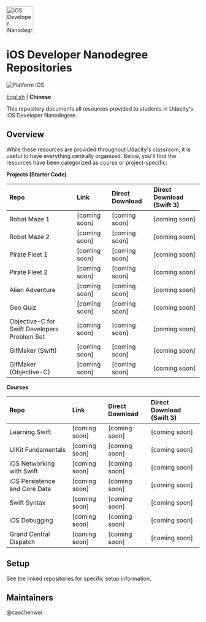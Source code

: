 <img src="https://s3-us-west-1.amazonaws.com/udacity-content/degrees/catalog-images/nd003.png" alt="iOS Developer Nanodegree logo" height="70" >

# iOS Developer Nanodegree Repositories

![Platform iOS](https://img.shields.io/badge/nanodegree-iOS-blue.svg)

[English](https://github.com/udacity/ios-nd-repos/blob/master/README.md) | **Chinese**

This repository documents all resources provided to students in Udacity's iOS Developer Nanodegree.

## Overview

While these resources are provided throughout Udacity's classroom, it is useful to have everything centrally organized. Below, you'll find the resources have been categorized as course or project-specific:

**Projects (Starter Code)**

| Repo  | Link  | Direct Download  | Direct Download (Swift 3) |
| :---- |:----- |:---------------- |:------------------------- |
| Robot Maze 1 | [coming soon] | [coming soon] | [coming soon] |
| Robot Maze 2 | [coming soon] | [coming soon] | [coming soon] |
| Pirate Fleet 1 | [coming soon] | [coming soon] | [coming soon] |
| Pirate Fleet 2 | [coming soon] | [coming soon] | [coming soon] |
| Alien Adventure | [coming soon] | [coming soon] | [coming soon] |
| Geo Quiz | [coming soon] | [coming soon] | [coming soon] |
| Objective-C for Swift Developers Problem Set | [coming soon] | [coming soon] | [coming soon] |
| GifMaker (Swift) | [coming soon] | [coming soon] | [coming soon] |
| GifMaker (Objective-C) | [coming soon] | [coming soon] | [coming soon] |

**Courses**

| Repo  | Link  | Direct Download  | Direct Download (Swift 3) |
| :---- |:----- |:---------------- |:------------------------- |
| Learning Swift | [coming soon] | [coming soon] | [coming soon] |
| UIKit Fundamentals | [coming soon] | [coming soon] | [coming soon] |
| iOS Networking with Swift | [coming soon] | [coming soon] | [coming soon] |
| iOS Persistence and Core Data | [coming soon] | [coming soon] | [coming soon] |
| Swift Syntax | [coming soon] | [coming soon] | [coming soon] |
| iOS Debugging | [coming soon] | [coming soon] | [coming soon] |
| Grand Central Dispatch | [coming soon] | [coming soon] | [coming soon] |

## Setup

See the linked repositories for specific setup information.

## Maintainers

@caochenwei
